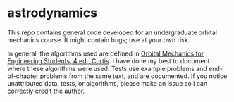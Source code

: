 # astrodynamics

This repo contains general code developed for an undergraduate orbital mechanics course. It might contain bugs; use at your own risk.

In general, the algorithms used are defined in [Orbital Mechanics for Engineering Students, 4 ed., Curtis](https://www.elsevier.com/books/orbital-mechanics-for-engineering-students/curtis/978-0-08-102133-0). I have done my best to document where these algorithms were used. Tests use example problems and end-of-chapter problems from the same text, and are documented. If you notice unattributed data, tests, or algorithms, please make an issue so I can correctly credit the author.
